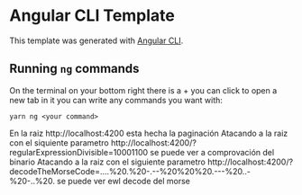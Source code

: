 # Angular CLI Template

This template was generated with [Angular CLI](https://github.com/angular/angular-cli).

## Running `ng` commands

On the terminal on your bottom right there is a + you can click to open a new tab in it you can write any commands you want with:

```
yarn ng <your command>
```

En la raiz http://localhost:4200 esta hecha la paginación
Atacando a la raiz con el siquiente parametro http://localhost:4200/?regularExpressionDivisible=10001100 se puede ver a comprovación del binario
Atacando a la raiz con el siguiente parametro http://localhost:4200/?decodeTheMorseCode=....%20.%20-.--%20%20%20.---%20..-%20-..%20. se puede ver ewl decode del morse

